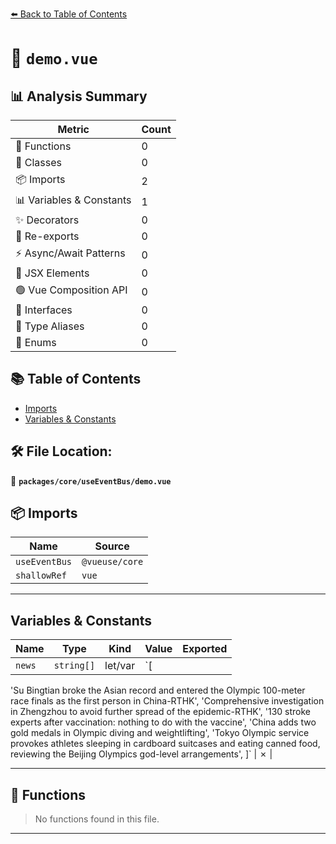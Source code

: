 [⬅️ Back to Table of Contents](../../../index.md)

# 📄 `demo.vue`

## 📊 Analysis Summary

| Metric | Count |
|--------|-------|
| 🔧 Functions | 0 |
| 🧱 Classes | 0 |
| 📦 Imports | 2 |
| 📊 Variables & Constants | 1 |
| ✨ Decorators | 0 |
| 🔄 Re-exports | 0 |
| ⚡ Async/Await Patterns | 0 |
| 💠 JSX Elements | 0 |
| 🟢 Vue Composition API | 0 |
| 📐 Interfaces | 0 |
| 📑 Type Aliases | 0 |
| 🎯 Enums | 0 |

## 📚 Table of Contents

- [Imports](#imports)
- [Variables & Constants](#variables-constants)

## 🛠️ File Location:
📂 **`packages/core/useEventBus/demo.vue`**

## 📦 Imports

| Name | Source |
|------|--------|
| `useEventBus` | `@vueuse/core` |
| `shallowRef` | `vue` |


---

## Variables & Constants

| Name | Type | Kind | Value | Exported |
|------|------|------|-------|----------|
| `news` | `string[]` | let/var | `[
  'Su Bingtian broke the Asian record and entered the Olympic 100-meter race finals as the first person in China-RTHK',
  'Comprehensive investigation in Zhengzhou to avoid further spread of the epidemic-RTHK',
  '130 stroke experts after vaccination: nothing to do with the vaccine',
  'China adds two gold medals in Olympic diving and weightlifting',
  'Tokyo Olympic service provokes athletes sleeping in cardboard suitcases and eating canned food, reviewing the Beijing Olympics god-level arrangements',
]` | ✗ |


---

## 🔧 Functions

> No functions found in this file.


---